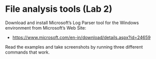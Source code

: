 # File analysis tools (Lab 2)


Download and install Microsoft’s Log Parser tool for the Windows environment from Microsoft’s Web Site:

* https://www.microsoft.com/en-in/download/details.aspx?id=24659


Read the examples and take screenshots by running three different commands that work.
